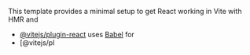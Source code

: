 

This template provides a minimal setup to get React working in Vite with HMR and 

- [@vitejs/plugin-react](https://github.com/vitejs/vite-plugin-react/blob/main/packages/plugin-react/README.md) uses [Babel](https://babeljs.io/) for 
- [@vitejs/pl
